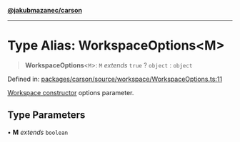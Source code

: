[**@jakubmazanec/carson**](../README.md)

---

# Type Alias: WorkspaceOptions\<M\>

> **WorkspaceOptions**\<`M`\>: `M` _extends_ `true` ? `object` : `object`

Defined in:
[packages/carson/source/workspace/WorkspaceOptions.ts:11](https://github.com/jakubmazanec/tools/blob/76a9140b954a789a6120dd2126b179ec0180d7e9/packages/carson/source/workspace/WorkspaceOptions.ts#L11)

[Workspace constructor](../classes/Workspace.md#constructors) options parameter.

## Type Parameters

• **M** _extends_ `boolean`
